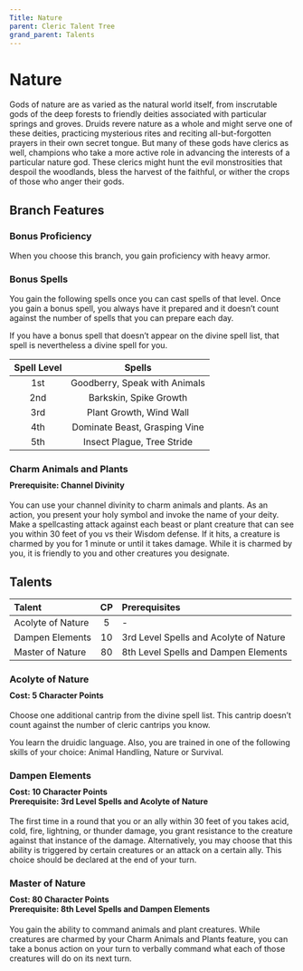 ```yaml
---
Title: Nature
parent: Cleric Talent Tree
grand_parent: Talents
---
```

 
# Nature

Gods of nature are as varied as the natural world itself, from inscrutable gods of the deep forests to friendly deities associated with particular springs and groves. Druids revere nature as a whole and might serve one of these deities, practicing mysterious rites and reciting all-but-forgotten prayers in their own secret tongue. But many of these gods have clerics as well, champions who take a more active role in advancing the interests of a particular nature god. These clerics might hunt the evil monstrosities that despoil the woodlands, bless the harvest of the faithful, or wither the crops of those who anger their gods.

## Branch Features
 
### Bonus Proficiency
When you choose this branch, you gain proficiency with heavy armor.

### Bonus Spells
You gain the following spells once you can cast spells of that level. Once you gain a bonus spell, you always have it prepared and it doesn’t count against the number of spells that you can prepare each day.
 
If you have a bonus spell that doesn’t appear on the divine spell list, that spell is nevertheless a divine spell for you.
 
| Spell Level | Spells |
|:-----------:|:------:|
| 1st | Goodberry, Speak with Animals |
| 2nd | Barkskin, Spike Growth | 
| 3rd | Plant Growth, Wind Wall | 
| 4th | Dominate Beast, Grasping Vine | 
| 5th | Insect Plague, Tree Stride | 

### Charm Animals and Plants

<div style="margin-top:-10px;"></div>
 
#### **Prerequisite:** Channel Divinity
You can use your channel divinity to charm animals and plants. As an action, you present your holy symbol and invoke the name of your deity. Make a spellcasting attack against each beast or plant creature that can see you within 30 feet of you vs their Wisdom defense. If it hits, a creature is charmed by you for 1 minute or until it takes damage. While it is charmed by you, it is friendly to you and other creatures you designate.

## Talents
 
| Talent | CP | Prerequisites |
|:-------|:--:|:--------------|
| Acolyte of Nature | 5  | - |  
| Dampen Elements   | 10 | 3rd Level Spells and Acolyte of Nature  |  
| Master of Nature  | 80 | 8th Level Spells and Dampen Elements |  

### Acolyte of Nature 
 
<div style="margin-top:-10px;"></div>
 
#### **Cost:** 5 Character Points
Choose one additional cantrip from the divine spell list. This cantrip doesn’t count against the number of cleric cantrips you know. 

You learn the druidic language. Also, you are trained in one of the following skills of your choice: Animal Handling, Nature or Survival.

### Dampen Elements
 
<div style="margin-top:-10px;"></div>
 
#### **Cost:** 10 Character Points<br>**Prerequisite:** 3rd Level Spells and Acolyte of Nature 
The first time in a round that you or an ally within 30 feet of you takes acid, cold, fire, lightning, or thunder damage, you grant resistance to the creature against that instance of the damage. Alternatively, you may choose that this ability is triggered by certain creatures or an attack on a certain ally. This choice should be declared at the end of your turn.

### Master of Nature
 
<div style="margin-top:-10px;"></div>
 
#### **Cost:** 80 Character Points<br>**Prerequisite:** 8th Level Spells and Dampen Elements
You gain the ability to command animals and plant creatures. While creatures are charmed by your Charm Animals and Plants feature, you can take a bonus action on your turn to verbally command what each of those creatures will do on its next turn.

